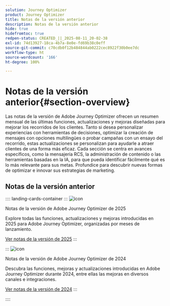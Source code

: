 ```yaml
---
solution: Journey Optimizer
product: Journey Optimizer
title: Notas de la versión anterior
description: Notas de la versión anterior
hide: true
hidefromtoc: true
redpen-status: CREATED_||_2025-08-11_20-02-38
exl-id: 74d13927-18ca-4b7a-8e0e-fd69b38c0eff
source-git-commit: c70cdb0f12b484844ab0222cec8922f30b0ee7dc
workflow-type: ht
source-wordcount: '166'
ht-degree: 100%

---
```


# Notas de la versión anterior{#section-overview}

Las notas de la versión de Adobe Journey Optimizer ofrecen un resumen mensual de las últimas funciones, actualizaciones y mejoras diseñadas para mejorar los recorridos de los clientes. Tanto si desea personalizar experiencias con herramientas de decisiones, optimizar la creación de mensajes con opciones multilingües o probar campañas con un ensayo del recorrido, estas actualizaciones se personalizan para ayudarle a atraer clientes de una forma más eficaz. Cada sección se centra en avances específicos, como la mensajería RCS, la administración de contenido o las herramientas basadas en la IA, para que pueda identificar fácilmente qué es lo más relevante para sus metas. Profundice para descubrir nuevas formas de optimizar e innovar sus estrategias de marketing.

## Notas de la versión anterior

:::: landing-cards-container
:::
![icon](https://cdn.experienceleague.adobe.com/icons/list-check.svg)

Notas de la versión de Adobe Journey Optimizer de 2025

Explore todas las funciones, actualizaciones y mejoras introducidas en 2025 para Adobe Journey Optimizer, organizadas por meses de lanzamiento.

[Ver notas de la versión de 2025](../using/rn/release-notes-2025.md)
:::

:::
![icon](https://cdn.experienceleague.adobe.com/icons/list-check.svg)

Notas de la versión de Adobe Journey Optimizer de 2024

Descubra las funciones, mejoras y actualizaciones introducidas en Adobe Journey Optimizer durante 2024, entre ellas las mejoras en diversos canales e integraciones.

[Ver notas de la versión de 2024](../using/rn/release-notes-2024.md)
:::

::::
